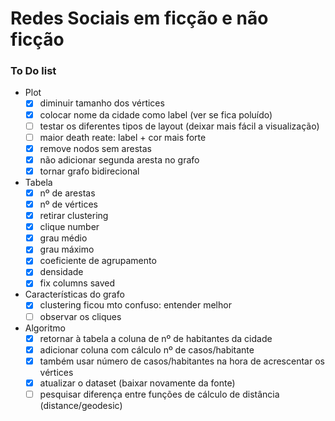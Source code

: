 # Redes Sociais em ficção e não ficção

### To Do list
- Plot
    - [x] diminuir tamanho dos vértices
    - [x] colocar nome da cidade como label (ver se fica poluído)
    - [ ] testar os diferentes tipos de layout (deixar mais fácil a visualização)
    - [ ] maior death reate: label + cor mais forte
    - [x] remove nodos sem arestas
    - [x] não adicionar segunda aresta no grafo
    - [x] tornar grafo bidirecional
- Tabela
    - [x] nº de arestas
    - [x] nº de vértices 
    - [x] retirar clustering 
    - [x] clique number
    - [x] grau médio
    - [x] grau máximo
    - [x] coeficiente de agrupamento
    - [x] densidade
    - [x] fix columns saved
- Características do grafo
    - [x] clustering ficou mto confuso: entender melhor
    - [ ] observar os cliques
- Algoritmo
    - [x] retornar à tabela a coluna de nº de habitantes da cidade
    - [x] adicionar coluna com cálculo nº de casos/habitante
    - [x] também usar número de casos/habitantes na hora de acrescentar os vértices
    - [x] atualizar o dataset (baixar novamente da fonte)
    - [ ] pesquisar diferença entre funções de cálculo de distância (distance/geodesic)
